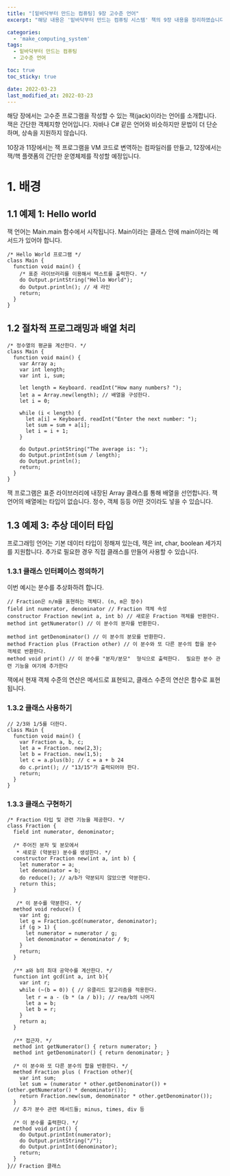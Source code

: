 ```yaml
---
title: "[밑바닥부터 만드는 컴퓨팅] 9장 고수준 언어"
excerpt: "해당 내용은 '밑바닥부터 만드는 컴퓨팅 시스템' 책의 9장 내용을 정리하였습니다. "

categories:
  - 'make_computing_system'
tags:
  - 밑바닥부터 만드는 컴퓨팅
  - 고수준 언어

toc: true
toc_sticky: true

date: 2022-03-23
last_modified_at: 2022-03-23
---
```


해당 장에서는 고수준 프로그램을 작성할 수 있는 잭(jack)이라는 언어를 소개합니다. 
잭은 간단한 객체지향 언어입니다. 
자바나 C# 같은 언어와 비슷하지만 문법이 더 단순하며, 상속을 지원하지 않습니다. 

10장과 11장에서는 잭 프로그램을 VM 코드로 변역하는 컴파일러를 만들고, 12장에서는 잭/핵 플랫폼의 간단한 운영체제를 작성할 예정입니다. 

# 1. 배경 

## 1.1 예제 1: Hello world

잭 언어는 Main.main 함수에서 시작됩니다. 
Main이라는 클래스 안에 main이라는 메서드가 있어야 합니다. 

```
/* Hello World 프로그램 */ 
class Main { 
  function void main() { 
    /* 표준 라이브러리를 이용해서 텍스트를 출력한다. */ 
    do Output.printString("Hello World"); 
    do Output.println(); // 새 라인 
    return; 
  } 
}
```
## 1.2 절차적 프로그래밍과 배열 처리 

```
/* 정수열의 평균을 계산한다. */ 
class Main { 
  function void main() { 
    var Array a; 
    var int length; 
    var int i, sum; 

    let length = Keyboard. readInt("How many numbers? "); 
    let a = Array.new(length); // 배열을 구성한다. 
    let i = 0; 

    while (i < length) { 
      let a[i] = Keyboard. readInt("Enter the next number: "); 
      let sum = sum + a[i]; 
      let i = i + 1; 
    } 

    do Output.printString("The average is: "); 
    do Output.printInt(sum / length); 
    do Output.println(); 
    return; 
  } 
}
```

잭 프로그램은 표준 라이브러리에 내장된 Array 클래스를 통해 배열을 선언합니다. 
잭 언어의 배열에는 타입이 없습니다. 
정수, 객체 등등 어떤 것이라도 넣을 수 있습니다. 

## 1.3 예제 3: 추상 데이터 타입 

프로그래밍 언어는 기본 데이터 타입이 정해져 있는데, 잭은 int, char, boolean 세가지를 지원합니다. 
추가로 필요한 경우 직접 클래스를 만들어 사용할 수 있습니다. 

### 1.3.1 클래스 인터페이스 정의하기 

이번 예시는 분수를 추상화하려 합니다. 

```
// Fraction은 n/m을 표현하는 객체다. (n, m은 정수) 
field int numerator, denominator // Fraction 객체 속성 
constructor Fraction new(int a, int b) // 새로운 Fraction 객체를 반환한다. 
method int getNumerator() // 이 분수의 분자를 반환한다. 

method int getDenominator() // 이 분수의 분모를 반환한다. 
method Fraction plus (Fraction other) // 이 분수와 또 다른 분수의 합을 분수 객체로 반환한다. 
method void print() // 이 분수를 "분자/분모"  형식으로 출력한다.  필요한 분수 관련 기능을 여기에 추가한다
```

잭에서 현재 객체 수준의 연산은 메서드로 표현되고, 클래스 수준의 연산은 함수로 표현됩니다. 

### 1.3.2 클래스 사용하기 

```
// 2/3와 1/5를 더한다. 
class Main { 
  function void main() { 
    var Fraction a, b, c; 
    let a = Fraction. new(2,3); 
    let b = Fraction. new(1,5); 
    let c = a.plus(b); // c = a + b 24 
    do c.print(); // "13/15"가 출력되어야 한다. 
    return; 
  } 
}
```

### 1.3.3 클래스 구현하기 

```
/* Fraction 타입 및 관련 기능을 제공한다. */ 
class Fraction { 
  field int numerator, denominator; 

  /* 주어진 분자 및 분모에서 
   * 새로운 (약분된) 분수를 생성한다. */ 
  constructor Fraction new(int a, int b) { 
    let numerator = a; 
    let denominator = b; 
    do reduce(); // a/b가 약분되지 않았으면 약분한다. 
    return this;
  }

   /* 이 분수를 약분한다. */ 
  method void reduce() {  
    var int g;
    let g = Fraction.gcd(numerator, denominator); 
    if (g > 1) { 
      let numerator = numerator / g;
      let denominator = denominator / 9; 
    } 
    return; 
  }

  /** a와 b의 최대 공약수를 계산한다. */ 
  function int gcd(int a, int b){ 
    var int r; 
    while (~(b = 0)) { // 유클리드 알고리즘을 적용한다. 
      let r = a - (b * (a / b)); // rea/b의 나머지 
      let a = b; 
      let b = r; 
    } 
    return a; 
  }

  /** 접근자. */ 
  method int getNumerator() { return numerator; } 
  method int getDenominator() { return denominator; } 

  /* 이 분수와 또 다른 분수의 합을 반환한다. */ 
  method Fraction plus ( Fraction other){ 
    var int sum; 
    let sum = (numerator * other.getDenominator()) + (other.getNumerator() * denominator()); 
    return Fraction.new(sum, denominator * other.getDenominator()); 
  }
  // 추가 분수 관련 메서드들; minus, times, div 등 

  /* 이 분수를 출력한다. */ 
  method void print() { 
    do Output.printInt(numerator); 
    do Output.printString("/"); 
    do Output.printInt(denominator); 
    return; 
  } 
}// Fraction 클래스
```

